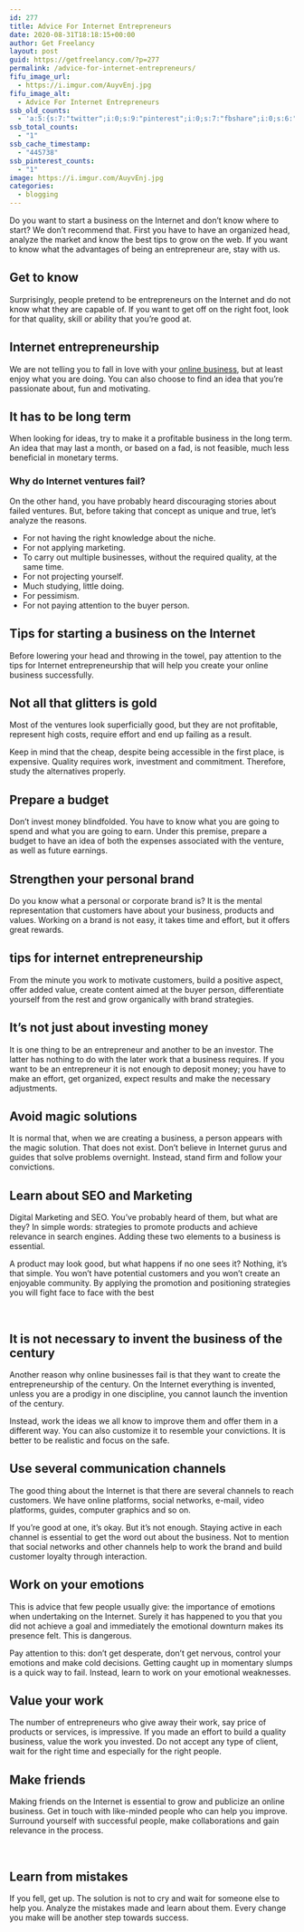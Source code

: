 ```yaml
---
id: 277
title: Advice For Internet Entrepreneurs
date: 2020-08-31T18:18:15+00:00
author: Get Freelancy
layout: post
guid: https://getfreelancy.com/?p=277
permalink: /advice-for-internet-entrepreneurs/
fifu_image_url:
  - https://i.imgur.com/AuyvEnj.jpg
fifu_image_alt:
  - Advice For Internet Entrepreneurs
ssb_old_counts:
  - 'a:5:{s:7:"twitter";i:0;s:9:"pinterest";i:0;s:7:"fbshare";i:0;s:6:"reddit";i:0;s:6:"tumblr";i:0;}'
ssb_total_counts:
  - "1"
ssb_cache_timestamp:
  - "445738"
ssb_pinterest_counts:
  - "1"
image: https://i.imgur.com/AuyvEnj.jpg
categories:
  - blogging
---
```

Do you want to start a business on the Internet and don&#8217;t know where to start? We don&#8217;t recommend that. First you have to have an organized head, analyze the market and know the best tips to grow on the web. If you want to know what the advantages of being an entrepreneur are, stay with us.

## Get to know

Surprisingly, people pretend to be entrepreneurs on the Internet and do not know what they are capable of. If you want to get off on the right foot, look for that quality, skill or ability that you&#8217;re good at.

## Internet entrepreneurship

We are not telling you to fall in love with your [online business](https://getfreelancy.com/promoting-your-blog-or-portfolio-website/), but at least enjoy what you are doing. You can also choose to find an idea that you&#8217;re passionate about, fun and motivating.

## It has to be long term

When looking for ideas, try to make it a profitable business in the long term. An idea that may last a month, or based on a fad, is not feasible, much less beneficial in monetary terms.

### Why do Internet ventures fail?

On the other hand, you have probably heard discouraging stories about failed ventures. But, before taking that concept as unique and true, let&#8217;s analyze the reasons.

  * For not having the right knowledge about the niche.
  * For not applying marketing.
  * To carry out multiple businesses, without the required quality, at the same time.
  * For not projecting yourself.
  * Much studying, little doing.
  * For pessimism.
  * For not paying attention to the buyer person.

## Tips for starting a business on the Internet

Before lowering your head and throwing in the towel, pay attention to the tips for Internet entrepreneurship that will help you create your online business successfully.

## Not all that glitters is gold

Most of the ventures look superficially good, but they are not profitable, represent high costs, require effort and end up failing as a result.

Keep in mind that the cheap, despite being accessible in the first place, is expensive. Quality requires work, investment and commitment. Therefore, study the alternatives properly.

## Prepare a budget

Don&#8217;t invest money blindfolded. You have to know what you are going to spend and what you are going to earn. Under this premise, prepare a budget to have an idea of both the expenses associated with the venture, as well as future earnings.

## Strengthen your personal brand

Do you know what a personal or corporate brand is? It is the mental representation that customers have about your business, products and values. Working on a brand is not easy, it takes time and effort, but it offers great rewards.

## tips for internet entrepreneurship

From the minute you work to motivate customers, build a positive aspect, offer added value, create content aimed at the buyer person, differentiate yourself from the rest and grow organically with brand strategies.

## It&#8217;s not just about investing money

It is one thing to be an entrepreneur and another to be an investor. The latter has nothing to do with the later work that a business requires. If you want to be an entrepreneur it is not enough to deposit money; you have to make an effort, get organized, expect results and make the necessary adjustments.

## Avoid magic solutions

It is normal that, when we are creating a business, a person appears with the magic solution. That does not exist. Don&#8217;t believe in Internet gurus and guides that solve problems overnight. Instead, stand firm and follow your convictions.

## Learn about SEO and Marketing

Digital Marketing and SEO. You&#8217;ve probably heard of them, but what are they? In simple words: strategies to promote products and achieve relevance in search engines. Adding these two elements to a business is essential.

A product may look good, but what happens if no one sees it? Nothing, it&#8217;s that simple. You won&#8217;t have potential customers and you won&#8217;t create an enjoyable community. By applying the promotion and positioning strategies you will fight face to face with the best

&nbsp;

## It is not necessary to invent the business of the century

Another reason why online businesses fail is that they want to create the entrepreneurship of the century. On the Internet everything is invented, unless you are a prodigy in one discipline, you cannot launch the invention of the century.

Instead, work the ideas we all know to improve them and offer them in a different way. You can also customize it to resemble your convictions. It is better to be realistic and focus on the safe.

## Use several communication channels

The good thing about the Internet is that there are several channels to reach customers. We have online platforms, social networks, e-mail, video platforms, guides, computer graphics and so on.

If you&#8217;re good at one, it&#8217;s okay. But it&#8217;s not enough. Staying active in each channel is essential to get the word out about the business. Not to mention that social networks and other channels help to work the brand and build customer loyalty through interaction.

## Work on your emotions

This is advice that few people usually give: the importance of emotions when undertaking on the Internet. Surely it has happened to you that you did not achieve a goal and immediately the emotional downturn makes its presence felt. This is dangerous.

Pay attention to this: don&#8217;t get desperate, don&#8217;t get nervous, control your emotions and make cold decisions. Getting caught up in momentary slumps is a quick way to fail. Instead, learn to work on your emotional weaknesses.

## Value your work

The number of entrepreneurs who give away their work, say price of products or services, is impressive. If you made an effort to build a quality business, value the work you invested. Do not accept any type of client, wait for the right time and especially for the right people.

## Make friends

Making friends on the Internet is essential to grow and publicize an online business. Get in touch with like-minded people who can help you improve. Surround yourself with successful people, make collaborations and gain relevance in the process.

&nbsp;

## Learn from mistakes

If you fell, get up. The solution is not to cry and wait for someone else to help you. Analyze the mistakes made and learn about them. Every change you make will be another step towards success.